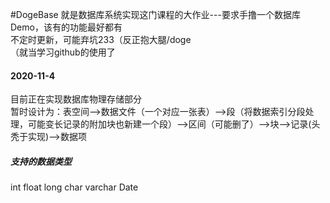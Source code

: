 #DogeBase
就是数据库系统实现这门课程的大作业---要求手撸一个数据库Demo，该有的功能最好都有  
不定时更新，可能弃坑233（反正抱大腿/doge  
（就当学习github的使用了  
  
#### 2020-11-4
目前正在实现数据库物理存储部分  
暂时设计为：表空间-->数据文件（一个对应一张表）-->段（将数据索引分段处理，可能变长记录的附加块也新建一个段）-->区间（可能删了）-->块-->记录(头秃于实现)-->数据项  

##### 支持的数据类型
int float long char varchar Date
